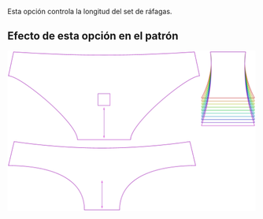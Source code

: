 Esta opción controla la longitud del set de ráfagas.


## Efecto de esta opción en el patrón
![Esta imagen muestra el efecto de esta opción superponiendo varias variantes que tienen un valor diferente para esta opción](ursula_gussetlength_sample.svg "Efecto de esta opción en el patrón")